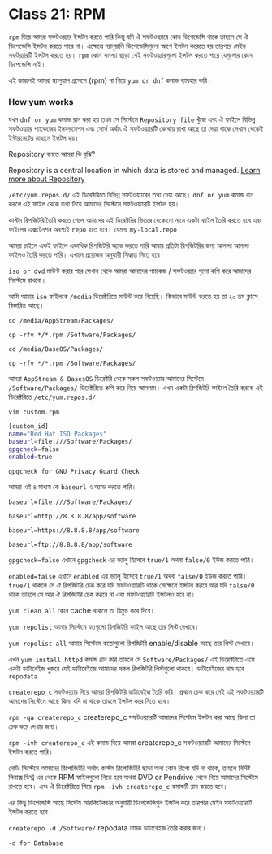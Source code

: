 # Class 21: RPM

`rpm` দিয়ে আমরা সফটওয়্যার ইন্সটল করতে পারি কিন্তু যদি ঐ সফটওয়্যারে কোন ডিপেন্ডেন্সি থাকে তাহলে সে ঐ ডিপেন্ডেন্সি ইন্সটল করতে পারে না। এক্ষেত্রে ম্যানুয়ালি ডিপেন্ডেন্সিগুলো আগে ইন্সটল করেতে হয় তারপরে মেইন সফটয়্যারটি ইন্সটল করতে হয়। `rpm` কোন সমস্যা ছাড়া সেই সফটওয়্যারগুলো ইন্সটল করতে পারে যেগুলোর কোন ডিপেন্ডেন্সি নাই।

এই কারনেই আমরা ম্যানুয়াল প্রসেসে (rpm) না গিয়ে `yum or dnf` কমান্ড ব্যাবহার করি।

### How yum works

যখন `dnf or yum` কমান্ড রান করা হয় তখন সে সিস্টেমে `Repository file` খুঁজে এবং ঐ ফাইলে বিভিন্ন সফটওয়্যার প্যাকেজের ইনফরমেশন এবং সোর্স অর্থাৎ ঐ সফটওয়্যারটি কোথায় রাখা আছে তা দেয়া থাকে সেখান থেকেই ইন্টারনেটের মাধ্যমে ইন্সটল হয়।

Repository বলতে আমরা কি বুঝি?

Repository is a central location in which data is stored and managed. [Learn more about Repository](https://www.youtube.com/watch?v=9A26ybw6tGY)

`/etc/yum.repos.d/` এই ডিরেক্টরিতে বিভিন্ন সফটওয়্যারের তথ্য দেয়া আছে। `dnf or yum` কমান্ড রান করলে এই ফাইল থেকে তথ্য নিয়ে আমাদের সিস্টেমে সফটওয়্যারটি ইন্সটল হয়।

কাস্টম রিপজিটরি তৈরি করতে গেলে আমাদের এই ডিরেক্টরির ভিতরে যেকোনো নামে একটা ফাইল তৈরি করতে হবে এবং ফাইলের এক্সটেনশন অবশ্যই `repo` হতে হবে। যেমনঃ `my-local.repo`

আমরা চাইলে একই ফাইলে একাধিক রিপজিটরি অ্যাড করতে পারি আবার প্রতিটা রিপজিটরির জন্য আলাদা আলাদা ফাইলও তৈরি করতে পারি। এখানে প্রয়োজন অনুযায়ী সিদ্ধান্ত নিতে হবে।

`iso or dvd` মাউন্ট করার পরে সেখান থেকে আমরা আমাদের প্যাকেজ / সফটওয়্যার গুলো কপি করে আমাদের সিস্টেমে রাখবো।

আমি আমার `iso` ফাইলকে `/media` ডিরেক্টরিতে মাউন্ট করে নিয়েছি। কিভাবে মাউন্ট করতে হয় তা ২০ তম ক্লাসে বিস্তারিত আছে।

`cd /media/AppStream/Packages/`

`cp -rfv */*.rpm /Software/Packages/`

`cd /media/BaseOS/Packages/`

`cp -rfv */*.rpm /Software/Packages/`

আমরা `AppStream & BasesOS` ডিরেক্টরি থেকে সকল সফটওয়্যার আমাদের সিস্টেমে `/Software/Packages/` ডিরেক্টরিতে কপি করে নিয়ে আসলাম। এখন একটা রিপজিটরি ফাইলে তৈরি করবো এই ডিরেক্টরিতে `/etc/yum.repos.d/`

`vim custom.rpm`

```bash
[custom_id]
name="Red Hat ISO Packages"
baseurl=file:///Software/Packages/
gpgcheck=false
enabled=true
```

`gpgcheck for GNU Privacy Guard Check`

আমরা এই ৪ মাধ্যম কে `baseurl` এ অ্যাড করতে পারি।

`baseurl=file:///Software/Packages/`

`baseurl=http://8.8.8.8/app/software`

`baseurl=https://8.8.8.8/app/software`

`baseurl=ftp://8.8.8.8/app/software`

`gpgcheck=false` এখানে `gpgcheck` এর ভ্যালু হিসেবে `true/1` অথবা `false/0` ইউজ করতে পারি।

`enabled=false` এখানে `enabled` এর ভ্যালু হিসেবে `true/1` অথবা `false/0` ইউজ করতে পারি। `true/1` থাকলে সে ঐ রিপজিটরি চেক করে যদি সফটওয়্যারটি থাকে সেক্ষেত্রে ইন্সটল করবে আর যদি `false/0` থাকে তাহলে সে আর ঐ রিপজিটরি চেক করবে না এবং সফটওয়্যারটি ইন্সটলও হবে না।

`yum clean all` কোন cache থাকলে তা রিমুভ করে দিবে।

`yum repolist` আমার সিস্টেমে যতগুলো রিপজিটরি ফাইল আছে তার লিস্ট দেখাবে।

`yum repolist all` আমার সিস্টেমে কতোগুলো রিপজিটরি enable/disable আছে তার লিস্ট দেখাবে।

এখন `yum install httpd` কমান্ড রান করি তাহলে সে `Software/Packages/` এই ডিরেক্টরিতে এসে একটা ডাটাবেইজ খুজবে যেই ডাটাবেইজে আমাদের সকল রিপজিটরি লিস্টগুলো থাকবে। ডাটাবেইজের নাম হবে `repodata`

`createrepo_c` সফটওয়্যার দিয়ে আমরা রিপজিটরি ডাটাবেইজ তৈরি করি। প্রথমে চেক করে নেই এই সফটওয়্যারটি আমাদের সিস্টেমে আছে কিনা যদি না থাকে তাহলে ইন্সটল করে নিতে হবে।

`rpm -qa createrepo_c` createrepo_c সফটওয়্যারটি আমাদের সিস্টেমে ইন্সটল করা আছে কিনা তা চেক করে দেখার জন্য।

`rpm -ivh createrepo_c` এই কমান্ড দিয়ে আমরা createrepo_c সফটওয়্যারটি আমাদের সিস্টেমে ইন্সটল করতে পারি।

নোটঃ সিস্টেমে আমাদের রিপোজিটরি অর্থাৎ কাস্টম রিপোজিটরি ছাডা অন্য কোন রিপো যদি না থাকে, তাহলে নির্দিষ্ট লিনাক্স ডিস্ট্র এর থেকে RPM ফাইলগুলো নিতে হবে অথবা DVD or Pendrive থেকে নিয়ে আমাদের সিস্টেমে রাখতে হবে। এবং ঐ ডিরেক্টরিতে গিয়ে `rpm -ivh createrepo_c` কমান্ডটি রান করতে হবে।

এর কিছু ডিপেন্ডেন্সি আছে সিস্টেম আরকিটেকচার অনুযায়ী ডিপেন্ডেন্সিগুল ইন্সটল করে তারপরে মেইন সফটওয়্যারটি ইন্সটল করতে হবে।

`createrepo -d /Software/` repodata নামক ডাটাবেইজ তৈরি করার জন্য।

`-d for Database`

<!-- 31:00 -->
